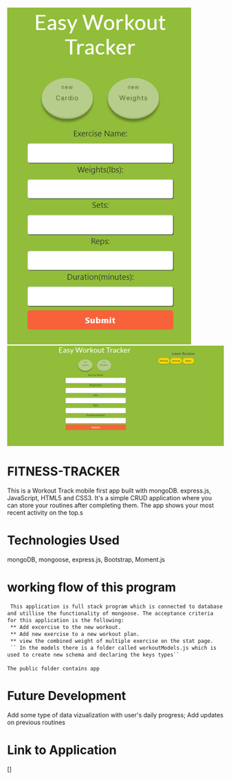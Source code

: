 
![small](/public/images/small.png) <br>
![large](/public/images/large.png) <br>

# FITNESS-TRACKER
This is a Workout Track mobile first app built with mongoDB. express.js, JavaScript, HTML5 and CSS3. 
It's a simple CRUD application where you can store your routines after completing them. The app shows your most recent activity on the top.s

# Technologies Used 
mongoDB, mongoose, express.js, Bootstrap, Moment.js
# working flow of this program
     This application is full stack program which is connected to database and utillise the functionality of mongoose. The acceptance criteria for this application is the following:
     ** Add excercise to the new workout.
     ** Add new exercise to a new workout plan.
     ** view the combined weight of multiple exercise on the stat page.
     `` In the models there is a folder called workoutModels.js which is used to create new schema and declaring the keys types``

    The public folder contains app 


# Future Development
Add some type of data vizualization with user's daily progress;
Add updates on previous routines


# Link to Application

[]